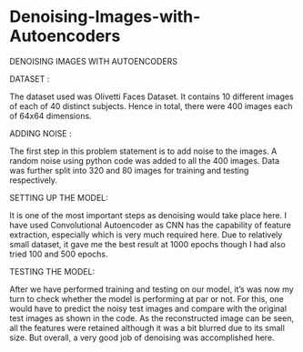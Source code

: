 # Denoising-Images-with-Autoencoders

DENOISING IMAGES WITH AUTOENCODERS

DATASET :

The dataset used was Olivetti Faces Dataset.
It contains 10 different images of each of 40 distinct subjects.
Hence in total, there were 400 images each of 64x64 dimensions.

ADDING NOISE :

The first step in this problem statement is to add noise to the images.
A random noise using python code was added to all the 400 images.
Data was further split into 320 and 80 images for training and testing respectively. 

SETTING UP THE MODEL:

It is one of the most important steps as denoising would take place here.
I have used Convolutional Autoencoder as CNN has the capability of feature extraction, especially which is very much required here.
Due to relatively small dataset, it gave me the best result at 1000 epochs though I had also tried 100 and 500 epochs.

TESTING THE MODEL:

After we have performed training and testing on our model, it’s was now my turn to check whether the model is performing at par or not.
For this, one would have to predict the noisy test images and compare with the original test images as shown in the code.
As the reconstructed image can be seen, all the features were retained although it was a bit blurred due to its small size.
But overall, a very good job of denoising was accomplished here.
